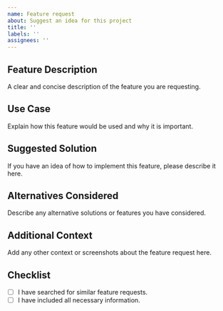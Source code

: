 ```yaml
---
name: Feature request
about: Suggest an idea for this project
title: ''
labels: ''
assignees: ''
---
```


## Feature Description

A clear and concise description of the feature you are requesting.

## Use Case

Explain how this feature would be used and why it is important.

## Suggested Solution

If you have an idea of how to implement this feature, please describe it here.

## Alternatives Considered

Describe any alternative solutions or features you have considered.

## Additional Context

Add any other context or screenshots about the feature request here.

## Checklist

- [ ] I have searched for similar feature requests.
- [ ] I have included all necessary information.
